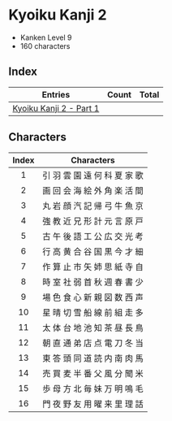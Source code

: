 # Kyoiku Kanji 2

- Kanken Level 9
- 160 characters

## Index

| Entries                                                                                        | Count | Total |
| ---------------------------------------------------------------------------------------------- | :---: | :---: |
| [Kyoiku Kanji 2 - Part 1](Japanese%20Kanji/1.%20Kyoiku%20Kanji/Kyoiku%20Kanji%202/Part%201.md) |       |       |

## Characters

| Index | Characters          |
| :---: | ------------------- |
|   1   | 引 羽 雲 園 遠 何 科 夏 家 歌 |
|   2   | 画 回 会 海 絵 外 角 楽 活 間 |
|   3   | 丸 岩 顔 汽 記 帰 弓 牛 魚 京 |
|   4   | 強 教 近 兄 形 計 元 言 原 戸 |
|   5   | 古 午 後 語 工 公 広 交 光 考 |
|   6   | 行 高 黄 合 谷 国 黒 今 才 細 |
|   7   | 作 算 止 市 矢 姉 思 紙 寺 自 |
|   8   | 時 室 社 弱 首 秋 週 春 書 少 |
|   9   | 場 色 食 心 新 親 図 数 西 声 |
|  10   | 星 晴 切 雪 船 線 前 組 走 多 |
|  11   | 太 体 台 地 池 知 茶 昼 長 鳥 |
|  12   | 朝 直 通 弟 店 点 電 刀 冬 当 |
|  13   | 東 答 頭 同 道 読 内 南 肉 馬 |
|  14   | 売 買 麦 半 番 父 風 分 聞 米 |
|  15   | 歩 母 方 北 毎 妹 万 明 鳴 毛 |
|  16   | 門 夜 野 友 用 曜 来 里 理 話 |